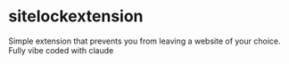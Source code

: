 # sitelockextension
Simple extension that prevents you from leaving a website of your choice. Fully vibe coded with claude

